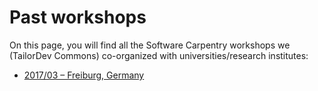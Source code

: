 # Past workshops

On this page, you will find all the Software Carpentry workshops we (TailorDev Commons) co-organized with universities/research institutes:

* [2017/03 – Freiburg, Germany](/software-carpentry/past-workshops/2017-03-freiburg-germany.md)